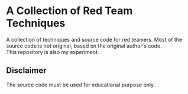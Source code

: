 # A Collection of Red Team Techniques

A collection of techniques and source code for red teamers. Most of the source code is not original, based on the original author's code.  
This repository is also my experiment.  

## Disclaimer

The source code must be used for educational purpose only.

